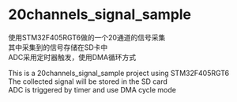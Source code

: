 # 20channels_signal_sample  
使用STM32F405RGT6做的一个20通道的信号采集  
其中采集到的信号存储在SD卡中  
ADC采用定时器触发，使用DMA循环方式  

This is a 20channels_signal_sample project using STM32F405RGT6  
The collected signal will be stored in the SD card  
ADC is triggered by timer and use DMA cycle mode  

